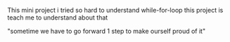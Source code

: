 This mini project i tried so hard to understand while-for-loop
  this project is teach me to understand about that

"sometime we have to go forward 1 step to make ourself proud of it"
